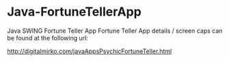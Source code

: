 # Java-FortuneTellerApp
Java SWING Fortune Teller App
Fortune Teller App details / screen caps can be found at the following url:

http://digitalmirko.com/javaAppsPsychicFortuneTeller.html
